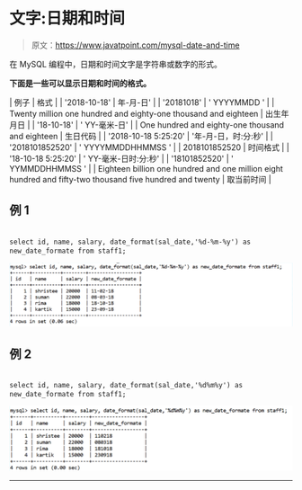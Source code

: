 # 文字:日期和时间

> 原文：<https://www.javatpoint.com/mysql-date-and-time>

在 MySQL 编程中，日期和时间文字是字符串或数字的形式。

**下面是一些可以显示日期和时间的格式。**

| 例子 | 格式 |
| '2018-10-18' | 年-月-日' |
| '20181018' | ' YYYYMMDD ' |
| Twenty million one hundred and eighty-one thousand and eighteen | 出生年月日 |
| '18-10-18' | ' YY-毫米-日' |
| One hundred and eighty-one thousand and eighteen | 生日代码 |
| '2018-10-18 5:25:20' | '年-月-日，时:分:秒' |
| '2018101852520' | ' YYYYMMDDHHMMSS ' |
| 2018101852520 | 时间格式 |
| '18-10-18 5:25:20' | ' YY-毫米-日时:分:秒' |
| '18101852520' | ' YYMMDDHHMMSS ' |
| Eighteen billion one hundred and one million eight hundred and fifty-two thousand five hundred and twenty | 取当前时间 |

## 例 1

```

select id, name, salary, date_format(sal_date,'%d-%m-%y') as new_date_formate from staff1;

```

![MySQL Date and Time](img/075c4110a19b083048b6ba421d57abb0.png)

## 例 2

```

select id, name, salary, date_format(sal_date,'%d%m%y') as new_date_formate from staff1;

```

![MySQL Date and Time](img/07a6552b601f6dad49f9f289cfeba19f.png)

* * *